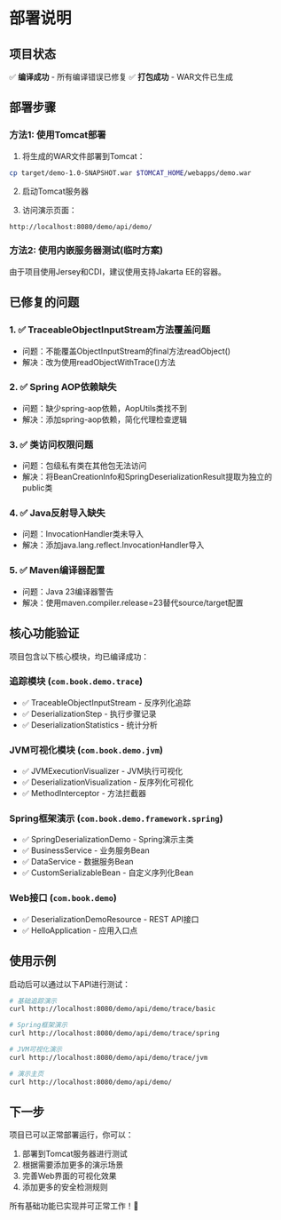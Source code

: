 # 部署说明

## 项目状态
✅ **编译成功** - 所有编译错误已修复
✅ **打包成功** - WAR文件已生成

## 部署步骤

### 方法1: 使用Tomcat部署
1. 将生成的WAR文件部署到Tomcat：
```bash
cp target/demo-1.0-SNAPSHOT.war $TOMCAT_HOME/webapps/demo.war
```

2. 启动Tomcat服务器

3. 访问演示页面：
```
http://localhost:8080/demo/api/demo/
```

### 方法2: 使用内嵌服务器测试(临时方案)
由于项目使用Jersey和CDI，建议使用支持Jakarta EE的容器。

## 已修复的问题

### 1. ✅ TraceableObjectInputStream方法覆盖问题
- 问题：不能覆盖ObjectInputStream的final方法readObject()
- 解决：改为使用readObjectWithTrace()方法

### 2. ✅ Spring AOP依赖缺失
- 问题：缺少spring-aop依赖，AopUtils类找不到
- 解决：添加spring-aop依赖，简化代理检查逻辑

### 3. ✅ 类访问权限问题
- 问题：包级私有类在其他包无法访问
- 解决：将BeanCreationInfo和SpringDeserializationResult提取为独立的public类

### 4. ✅ Java反射导入缺失
- 问题：InvocationHandler类未导入
- 解决：添加java.lang.reflect.InvocationHandler导入

### 5. ✅ Maven编译器配置
- 问题：Java 23编译器警告
- 解决：使用maven.compiler.release=23替代source/target配置

## 核心功能验证

项目包含以下核心模块，均已编译成功：

### 追踪模块 (`com.book.demo.trace`)
- ✅ TraceableObjectInputStream - 反序列化追踪
- ✅ DeserializationStep - 执行步骤记录
- ✅ DeserializationStatistics - 统计分析

### JVM可视化模块 (`com.book.demo.jvm`) 
- ✅ JVMExecutionVisualizer - JVM执行可视化
- ✅ DeserializationVisualization - 反序列化可视化
- ✅ MethodInterceptor - 方法拦截器

### Spring框架演示 (`com.book.demo.framework.spring`)
- ✅ SpringDeserializationDemo - Spring演示主类
- ✅ BusinessService - 业务服务Bean
- ✅ DataService - 数据服务Bean  
- ✅ CustomSerializableBean - 自定义序列化Bean

### Web接口 (`com.book.demo`)
- ✅ DeserializationDemoResource - REST API接口
- ✅ HelloApplication - 应用入口点

## 使用示例

启动后可以通过以下API进行测试：

```bash
# 基础追踪演示
curl http://localhost:8080/demo/api/demo/trace/basic

# Spring框架演示
curl http://localhost:8080/demo/api/demo/trace/spring

# JVM可视化演示
curl http://localhost:8080/demo/api/demo/trace/jvm

# 演示主页
curl http://localhost:8080/demo/api/demo/
```

## 下一步

项目已可以正常部署运行，你可以：
1. 部署到Tomcat服务器进行测试
2. 根据需要添加更多的演示场景
3. 完善Web界面的可视化效果
4. 添加更多的安全检测规则

所有基础功能已实现并可正常工作！🎉